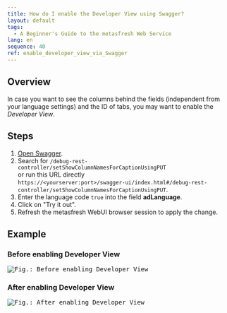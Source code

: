 ```yaml
---
title: How do I enable the Developer View using Swagger?
layout: default
tags:
  - A Beginner's Guide to the metasfresh Web Service
lang: en
sequence: 40
ref: enable_developer_view_via_Swagger
---
```


## Overview
In case you want to see the columns behind the fields (independent from your language settings) and the ID of tabs, you may want to enable the *Developer View*.

## Steps
1. [Open Swagger](How_do_I_browse_the_REST_API_using_Swagger).
1. Search for `/debug-rest-controller/setShowColumnNamesForCaptionUsingPUT` <br> or run this URL directly <br> `https://<yourserver:port>/swagger-ui/index.html#/debug-rest-controller/setShowColumnNamesForCaptionUsingPUT`.
1. Enter the language code `true` into the field **adLanguage**.
1. Click on "Try it out".
1. Refresh the metasfresh WebUI browser session to apply the change.

## Example

### Before enabling Developer View

<kbd><img src="assets/How_do_I_enable_developer_view_using_Swagger-defcb.png" alt="Fig.: Before enabling Developer View"></kbd>

### After enabling Developer View

<kbd><img src="assets/How_do_I_enable_developer_view_using_Swagger-fbec7.png" alt="Fig.: After enabling Developer View"></kbd>
